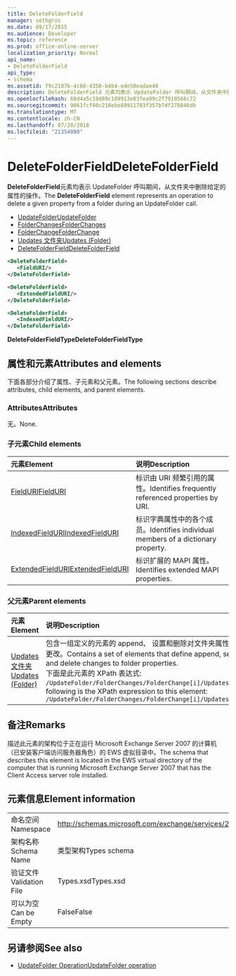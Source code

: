 ```yaml
---
title: DeleteFolderField
manager: sethgros
ms.date: 09/17/2015
ms.audience: Developer
ms.topic: reference
ms.prod: office-online-server
localization_priority: Normal
api_name:
- DeleteFolderField
api_type:
- schema
ms.assetid: f9c2187b-4c60-4358-b4b4-ede50eadae48
description: DeleteFolderField 元素均表示 UpdateFolder 呼叫期间，从文件夹中删除给定的属性的操作。
ms.openlocfilehash: 60d4a5c19d89c109913e83fea99c2f7910566c72
ms.sourcegitcommit: 9061fcf40c218ebe88911783f357b7df278846db
ms.translationtype: MT
ms.contentlocale: zh-CN
ms.lasthandoff: 07/28/2018
ms.locfileid: "21354090"
---
```

# <a name="deletefolderfield"></a><span data-ttu-id="21453-103">DeleteFolderField</span><span class="sxs-lookup"><span data-stu-id="21453-103">DeleteFolderField</span></span>

<span data-ttu-id="21453-104">**DeleteFolderField**元素均表示 UpdateFolder 呼叫期间，从文件夹中删除给定的属性的操作。</span><span class="sxs-lookup"><span data-stu-id="21453-104">The **DeleteFolderField** element represents an operation to delete a given property from a folder during an UpdateFolder call.</span></span> 
  
- [<span data-ttu-id="21453-105">UpdateFolder</span><span class="sxs-lookup"><span data-stu-id="21453-105">UpdateFolder</span></span>](updatefolder.md) 
- [<span data-ttu-id="21453-106">FolderChanges</span><span class="sxs-lookup"><span data-stu-id="21453-106">FolderChanges</span></span>](folderchanges.md)  
- [<span data-ttu-id="21453-107">FolderChange</span><span class="sxs-lookup"><span data-stu-id="21453-107">FolderChange</span></span>](folderchange.md)  
- [<span data-ttu-id="21453-108">Updates 文件夹</span><span class="sxs-lookup"><span data-stu-id="21453-108">Updates (Folder)</span></span>](updates-folder.md) 
- [<span data-ttu-id="21453-109">DeleteFolderField</span><span class="sxs-lookup"><span data-stu-id="21453-109">DeleteFolderField</span></span>](deletefolderfield.md)
  
```xml
<DeleteFolderField>
   <FieldURI/>
</DeleteFolderField>
```

```xml
<DeleteFolderField>
   <ExtendedFieldURI/>
</DeleteFolderField>
```

```xml
<DeleteFolderField>
   <IndexedFieldURI/>
</DeleteFolderField>
```

<span data-ttu-id="21453-110">**DeleteFolderFieldType**</span><span class="sxs-lookup"><span data-stu-id="21453-110">**DeleteFolderFieldType**</span></span>

## <a name="attributes-and-elements"></a><span data-ttu-id="21453-111">属性和元素</span><span class="sxs-lookup"><span data-stu-id="21453-111">Attributes and elements</span></span>

<span data-ttu-id="21453-112">下面各部分介绍了属性、子元素和父元素。</span><span class="sxs-lookup"><span data-stu-id="21453-112">The following sections describe attributes, child elements, and parent elements.</span></span>
  
### <a name="attributes"></a><span data-ttu-id="21453-113">Attributes</span><span class="sxs-lookup"><span data-stu-id="21453-113">Attributes</span></span>

<span data-ttu-id="21453-114">无。</span><span class="sxs-lookup"><span data-stu-id="21453-114">None.</span></span>
  
### <a name="child-elements"></a><span data-ttu-id="21453-115">子元素</span><span class="sxs-lookup"><span data-stu-id="21453-115">Child elements</span></span>

|<span data-ttu-id="21453-116">**元素**</span><span class="sxs-lookup"><span data-stu-id="21453-116">**Element**</span></span>|<span data-ttu-id="21453-117">**说明**</span><span class="sxs-lookup"><span data-stu-id="21453-117">**Description**</span></span>|
|:-----|:-----|
|[<span data-ttu-id="21453-118">FieldURI</span><span class="sxs-lookup"><span data-stu-id="21453-118">FieldURI</span></span>](fielduri.md) <br/> |<span data-ttu-id="21453-119">标识由 URI 频繁引用的属性。</span><span class="sxs-lookup"><span data-stu-id="21453-119">Identifies frequently referenced properties by URI.</span></span>  <br/> |
|[<span data-ttu-id="21453-120">IndexedFieldURI</span><span class="sxs-lookup"><span data-stu-id="21453-120">IndexedFieldURI</span></span>](indexedfielduri.md) <br/> |<span data-ttu-id="21453-121">标识字典属性中的各个成员。</span><span class="sxs-lookup"><span data-stu-id="21453-121">Identifies individual members of a dictionary property.</span></span>  <br/> |
|[<span data-ttu-id="21453-122">ExtendedFieldURI</span><span class="sxs-lookup"><span data-stu-id="21453-122">ExtendedFieldURI</span></span>](extendedfielduri.md) <br/> |<span data-ttu-id="21453-123">标识扩展的 MAPI 属性。</span><span class="sxs-lookup"><span data-stu-id="21453-123">Identifies extended MAPI properties.</span></span>  <br/> |
   
### <a name="parent-elements"></a><span data-ttu-id="21453-124">父元素</span><span class="sxs-lookup"><span data-stu-id="21453-124">Parent elements</span></span>

|<span data-ttu-id="21453-125">**元素**</span><span class="sxs-lookup"><span data-stu-id="21453-125">**Element**</span></span>|<span data-ttu-id="21453-126">**说明**</span><span class="sxs-lookup"><span data-stu-id="21453-126">**Description**</span></span>|
|:-----|:-----|
|[<span data-ttu-id="21453-127">Updates 文件夹</span><span class="sxs-lookup"><span data-stu-id="21453-127">Updates (Folder)</span></span>](updates-folder.md) <br/> |<span data-ttu-id="21453-128">包含一组定义的元素的 append、 设置和删除对文件夹属性的更改。</span><span class="sxs-lookup"><span data-stu-id="21453-128">Contains a set of elements that define append, set, and delete changes to folder properties.</span></span>  <br/> <span data-ttu-id="21453-129">下面是此元素的 XPath 表达式:  `/UpdateFolder/FolderChanges/FolderChange[i]/Updates`</span><span class="sxs-lookup"><span data-stu-id="21453-129">The following is the XPath expression to this element:  `/UpdateFolder/FolderChanges/FolderChange[i]/Updates`</span></span> <br/> |
   
## <a name="remarks"></a><span data-ttu-id="21453-130">备注</span><span class="sxs-lookup"><span data-stu-id="21453-130">Remarks</span></span>

<span data-ttu-id="21453-131">描述此元素的架构位于正在运行 Microsoft Exchange Server 2007 的计算机（已安装客户端访问服务器角色）的 EWS 虚拟目录中。</span><span class="sxs-lookup"><span data-stu-id="21453-131">The schema that describes this element is located in the EWS virtual directory of the computer that is running Microsoft Exchange Server 2007 that has the Client Access server role installed.</span></span>
  
## <a name="element-information"></a><span data-ttu-id="21453-132">元素信息</span><span class="sxs-lookup"><span data-stu-id="21453-132">Element information</span></span>

|||
|:-----|:-----|
|<span data-ttu-id="21453-133">命名空间</span><span class="sxs-lookup"><span data-stu-id="21453-133">Namespace</span></span>  <br/> |http://schemas.microsoft.com/exchange/services/2006/types  <br/> |
|<span data-ttu-id="21453-134">架构名称</span><span class="sxs-lookup"><span data-stu-id="21453-134">Schema Name</span></span>  <br/> |<span data-ttu-id="21453-135">类型架构</span><span class="sxs-lookup"><span data-stu-id="21453-135">Types schema</span></span>  <br/> |
|<span data-ttu-id="21453-136">验证文件</span><span class="sxs-lookup"><span data-stu-id="21453-136">Validation File</span></span>  <br/> |<span data-ttu-id="21453-137">Types.xsd</span><span class="sxs-lookup"><span data-stu-id="21453-137">Types.xsd</span></span>  <br/> |
|<span data-ttu-id="21453-138">可以为空</span><span class="sxs-lookup"><span data-stu-id="21453-138">Can be Empty</span></span>  <br/> |<span data-ttu-id="21453-139">False</span><span class="sxs-lookup"><span data-stu-id="21453-139">False</span></span>  <br/> |
   
## <a name="see-also"></a><span data-ttu-id="21453-140">另请参阅</span><span class="sxs-lookup"><span data-stu-id="21453-140">See also</span></span>

- [<span data-ttu-id="21453-141">UpdateFolder Operation</span><span class="sxs-lookup"><span data-stu-id="21453-141">UpdateFolder operation</span></span>](updatefolder-operation.md)

